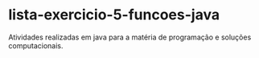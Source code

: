 # lista-exercicio-5-funcoes-java
Atividades realizadas em java para a matéria de programação e soluções computacionais.
